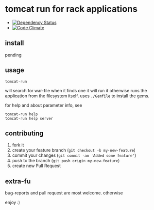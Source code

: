 # tomcat run for rack applications #

* [![Dependency Status](https://gemnasium.com/mkristian/tomcat-run.png)](https://gemnasium.com/mkristian/tomcat-run)
* [![Code Climate](https://codeclimate.com/github/mkristian/tomcat-run.png)](https://codeclimate.com/github/mkristian/tomcat-run)

## install ##

pending

## usage ##

    tomcat-run

will search for war-file when it finds one it will run it otherwise runs the application from the filesystem itself. uses ```./Gemfile``` to install the gems.

for help and about parameter info, see

    tomcat-run help
    tomcat-run help server

## contributing ##

1. fork it
2. create your feature branch (`git checkout -b my-new-feature`)
3. commit your changes (`git commit -am 'Added some feature'`)
4. push to the branch (`git push origin my-new-feature`)
5. create new Pull Request

## extra-fu ##

bug-reports and pull request are most welcome. otherwise

enjoy :) 
